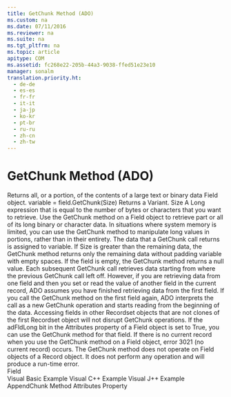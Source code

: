 ```yaml
---
title: GetChunk Method (ADO)
ms.custom: na
ms.date: 07/11/2016
ms.reviewer: na
ms.suite: na
ms.tgt_pltfrm: na
ms.topic: article
apitype: COM
ms.assetid: fc268e22-205b-44a3-9038-ffed51e23e10
manager: sonalm
translation.priority.ht: 
  - de-de
  - es-es
  - fr-fr
  - it-it
  - ja-jp
  - ko-kr
  - pt-br
  - ru-ru
  - zh-cn
  - zh-tw
---
```

# GetChunk Method (ADO)
<?xml version="1.0" encoding="utf-8"?>
<developerReferenceWithSyntaxDocument xmlns="http://ddue.schemas.microsoft.com/authoring/2003/5" xmlns:xlink="http://www.w3.org/1999/xlink" xmlns:xsi="http://www.w3.org/2001/XMLSchema-instance" xsi:schemaLocation="http://ddue.schemas.microsoft.com/authoring/2003/5 http://dduestorage.blob.core.windows.net/ddueschema/developer.xsd">
  <introduction>
    <para>Returns all, or a portion, of the contents of a large text or binary data <legacyLink xlink:href="b10a72fc-3c4b-4186-a70b-993dc9f7a092">Field</legacyLink> object.</para>
  </introduction>
  <syntaxSection>
    <legacySyntax>
<parameterReference>variable</parameterReference> = <parameterReference>field</parameterReference><legacyBold>.GetChunk(</legacyBold><parameterReference>Size</parameterReference><legacyBold>)</legacyBold></legacySyntax>
  </syntaxSection>
  <returnValue>
    <content>
      <para>Returns a <legacyBold>Variant</legacyBold>.</para>
    </content>
  </returnValue>
  <parameters>
    <content>
      <definitionTable>
        <definedTerm> <legacyItalic>Size</legacyItalic> </definedTerm>
        <definition>
          <para>A <languageKeyword>Long</languageKeyword> expression that is equal to the number of bytes or characters that you want to retrieve.</para>
        </definition>
      </definitionTable>
    </content>
  </parameters>
  <languageReferenceRemarks>
    <content>
      <para>Use the <legacyBold>GetChunk</legacyBold> method on a <legacyBold>Field</legacyBold> object to retrieve part or all of its long binary or character data. In situations where system memory is limited, you can use the <legacyBold>GetChunk</legacyBold> method to manipulate long values in portions, rather than in their entirety.</para>
      <para>The data that a <legacyBold>GetChunk</legacyBold> call returns is assigned to <legacyItalic>variable</legacyItalic>. If <legacyItalic>Size</legacyItalic> is greater than the remaining data, the <legacyBold>GetChunk</legacyBold> method returns only the remaining data without padding <legacyItalic>variable</legacyItalic> with empty spaces. If the field is empty, the <legacyBold>GetChunk</legacyBold> method returns a null value.</para>
      <para>Each subsequent <legacyBold>GetChunk</legacyBold> call retrieves data starting from where the previous <legacyBold>GetChunk</legacyBold> call left off. However, if you are retrieving data from one field and then you set or read the value of another field in the current record, ADO assumes you have finished retrieving data from the first field. If you call the <legacyBold>GetChunk</legacyBold> method on the first field again, ADO interprets the call as a new <legacyBold>GetChunk</legacyBold> operation and starts reading from the beginning of the data. Accessing fields in other <legacyLink xlink:href="ede1415f-c3df-4cc5-a05b-2576b2b84b60">Recordset</legacyLink> objects that are not clones of the first <legacyBold>Recordset</legacyBold> object will not disrupt <legacyBold>GetChunk</legacyBold> operations.</para>
      <para>If the <legacyBold>adFldLong</legacyBold> bit in the <legacyLink xlink:href="acc15d40-68a6-4ba9-85bd-12d331aecaa6">Attributes</legacyLink> property of a <legacyBold>Field</legacyBold> object is set to <legacyBold>True</legacyBold>, you can use the <legacyBold>GetChunk</legacyBold> method for that field.</para>
      <para>If there is no current record when you use the <legacyBold>GetChunk</legacyBold> method on a <legacyBold>Field</legacyBold> object, error 3021 (no current record) occurs.</para>
      <alert class="note">
        <para>The <legacyBold>GetChunk</legacyBold> method does not operate on <legacyBold>Field</legacyBold> objects of a <legacyLink xlink:href="db83ed2c-a8e3-460c-8682-64667e4d5d01">Record</legacyLink> object. It does not perform any operation and will produce a run-time error.</para>
      </alert>
    </content>
  </languageReferenceRemarks>
  <section>
    <title>Applies To</title>
    <content>
      <para>
        <link xlink:href="b10a72fc-3c4b-4186-a70b-993dc9f7a092">Field</link>
      </para>
    </content>
  </section>
  <relatedTopics>
<link xlink:href="c07862b5-e466-46bd-910b-59ac96709cb9">Visual Basic Example</link>
<link xlink:href="51aa99be-d5ca-46ac-8b3f-1b03ce4f0b2a">Visual C++ Example</link>
<link xlink:href="c21d0e82-81b3-4b06-a91e-77efad17c093">Visual J++ Example</link>
<link xlink:href="c648b5a8-d4f1-4d16-836e-3957feb03617">AppendChunk Method</link>
<link xlink:href="acc15d40-68a6-4ba9-85bd-12d331aecaa6">Attributes Property</link>
</relatedTopics>
</developerReferenceWithSyntaxDocument>